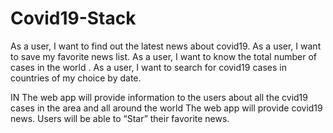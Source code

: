 # Covid19-Stack

As a user, I want to find out the latest news about covid19.
As a user, I want to save my favorite news list.
As a user, I want to know the total number of cases in the world .
As a user, I want to  search for covid19 cases in countries of my choice by date.




IN
The web app will provide information to the users about all the cvid19 cases in the area and all around the world
The web app will provide covid19 news.
Users will be able to “Star” their favorite news.




